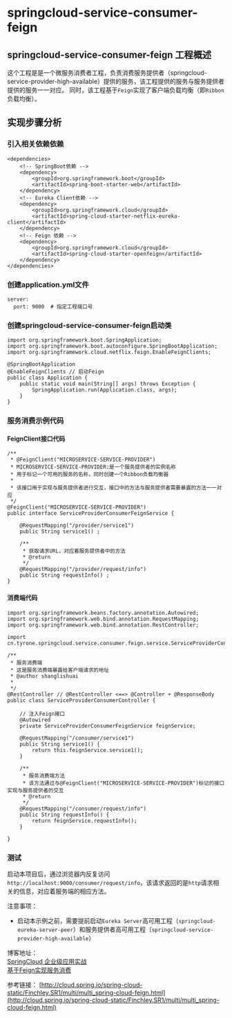 # springcloud-service-consumer-feign

## springcloud-service-consumer-feign 工程概述
这个工程是是一个微服务消费者工程，负责消费服务提供者（springcloud-service-provider-high-available）提供的服务，该工程提供的服务与服务提供者提供的服务一一对应。
同时，该工程基于`Feign`实现了客户端负载均衡（即`Ribbon`负载均衡）。

## 实现步骤分析
### 引入相关依赖依赖

```
<dependencies>
	<!-- SpringBoot依赖 -->
	<dependency>
		<groupId>org.springframework.boot</groupId>
		<artifactId>spring-boot-starter-web</artifactId>
	</dependency>
	<!-- Eureka Client依赖 -->
	<dependency>
		<groupId>org.springframework.cloud</groupId>
		<artifactId>spring-cloud-starter-netflix-eureka-client</artifactId>
	</dependency>
	<!-- Feign 依赖 -->
	<dependency>
		<groupId>org.springframework.cloud</groupId>
		<artifactId>spring-cloud-starter-openfeign</artifactId>
	</dependency>
</dependencies>
```
### 创建application.yml文件
```
server:
  port: 9000  # 指定工程端口号   
```

### 创建springcloud-service-consumer-feign启动类
```
import org.springframework.boot.SpringApplication;
import org.springframework.boot.autoconfigure.SpringBootApplication;
import org.springframework.cloud.netflix.feign.EnableFeignClients;

@SpringBootApplication
@EnableFeignClients	// 启动Feign
public class Application {
	public static void main(String[] args) throws Exception {
		SpringApplication.run(Application.class, args);
	}
}
```
### 服务消费示例代码
#### FeignClient接口代码
```
/**
 * @FeignClient("MICROSERVICE-SERVICE-PROVIDER")
 * MICROSERVICE-SERVICE-PROVIDER:是一个服务提供者的实例名称
 * 用于标记一个可用的服务的名称，同时创建一个Ribbon负载均衡器
 *
 * 该接口用于实现与服务提供者进行交互，接口中的方法与服务提供者需要暴露的方法一一对应
 */
@FeignClient("MICROSERVICE-SERVICE-PROVIDER")
public interface ServiceProviderConsumerFeignService {
	
	@RequestMapping("/provider/service1")
	public String service1() ;

	/**
	 * 获取请求URL，对应着服务提供者中的方法
	 * @return
	 */
	@RequestMapping("/provider/request/info")
	public String requestInfo() ;
}

```

#### 消费端代码

```
import org.springframework.beans.factory.annotation.Autowired;
import org.springframework.web.bind.annotation.RequestMapping;
import org.springframework.web.bind.annotation.RestController;

import cn.tyrone.springcloud.service.consumer.feign.service.ServiceProviderConsumerFeignService;

/**
 * 服务消费端
 * 这是服务消费端暴露给客户端请求的地址
 * @author shanglishuai
 *
 */
@RestController // @RestController <==> @Controller + @ResponseBody
public class ServiceProviderConsumerController {

	// 注入Feign接口
	@Autowired
	private ServiceProviderConsumerFeignService feignService;

	@RequestMapping("/consumer/service1")
	public String service1() {
		return this.feignService.service1();
	}

	/**
	 * 服务消费端方法
	 * 该方法通过与@FeignClient("MICROSERVICE-SERVICE-PROVIDER")标记的接口实现与服务提供者的交互
	 * @return
	 */
	@RequestMapping("/consumer/request/info")
	public String requestInfo() {
		return feignService.requestInfo();
	}

}

```

### 测试
启动本项目后，通过浏览器内反复访问`http://localhost:9000/consumer/request/info`，该请求返回的是`http`请求相关的信息，对应着服务端的相应方法。

注意事项：
- 启动本示例之前，需要提前启动`Eureka Server`高可用工程（`springcloud-eureka-server-peer`）和服务提供者高可用工程（`springcloud-service-provider-high-available`）



博客地址： </br>
[SpringCloud 企业级应用实战](https://blog.csdn.net/mynameissls/article/details/81150061) </br>
[基于Feign实现服务消费](https://blog.csdn.net/myNameIssls/article/details/81510474) <br>

参考链接：
[http://cloud.spring.io/spring-cloud-static/Finchley.SR1/multi/multi_spring-cloud-feign.html](http://cloud.spring.io/spring-cloud-static/Finchley.SR1/multi/multi_spring-cloud-feign.html)











